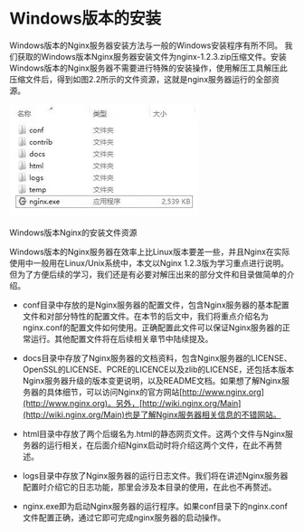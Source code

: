 # Windows版本的安装

Windows版本的Nginx服务器安装方法与一般的Windows安装程序有所不同。
我们获取的Windows版本Nginx服务器安装文件为nginx-1.2.3.zip压缩文件。安装Windows版本的Nginx服务器不需要进行特殊的安装操作，使用解压工具解压此压缩文件后，得到如图2.2所示的文件资源，这就是nginx服务器运行的全部资源。


![nginx安装文件目录](../../images/windows_nginx.jpg)

Windows版本Nginx的安装文件资源


Windows版本的Nginx服务器在效率上比Linux版本要差一些，并且Nginx在实际使用中一般用在Linux/Unix系统中，本文以Nginx 1.2.3版为学习重点进行说明。但为了方便后续的学习，我们还是有必要对解压出来的部分文件和目录做简单的介绍。

- conf目录中存放的是Nginx服务器的配置文件，包含Nginx服务器的基本配置文件和对部分特性的配置文件。在本节的后文中，我们将重点介绍名为nginx.conf的配置文件如何使用。正确配置此文件可以保证Nginx服务器的正常运行。其他配置文件将在后续相关章节中陆续提及。

- docs目录中存放了Nginx服务器的文档资料，包含Nginx服务器的LICENSE、OpenSSL的LICENSE、PCRE的LICENCE以及zlib的LICENSE，还包括本版本Nginx服务器升级的版本变更说明，以及README文档。如果想了解Nginx服务器的具体细节，可以访问Nginx的官方网站[http://www.nginx.org](http://www.nginx.org)。另外，[http://wiki.nginx.org/Main](http://wiki.nginx.org/Main)也是了解Nginx服务器相关信息的不错网站。

- html目录中存放了两个后缀名为.html的静态网页文件。这两个文件与Nginx服务器的运行相关，在后面介绍Nginx启动时将介绍这两个文件，在此不再赘述。

- logs目录中存放了Nginx服务器的运行日志文件。我们将在讲述Nginx服务器配置时介绍它的日志功能，那里会涉及本目录的使用，在此也不再赘述。

- nginx.exe即为启动Nginx服务器的运行程序。如果conf目录下的nginx.conf文件配置正确，通过它即可完成nginx服务器的启动操作。
